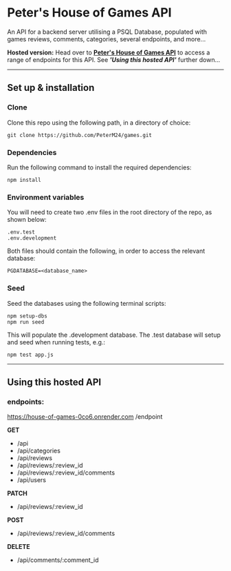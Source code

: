 # Peter's House of Games API

An API for a backend server utilising a PSQL Database, populated with games reviews, comments, categories, several endpoints, and more...

**Hosted version:** Head over to [**Peter's House of Games API**](https://house-of-games-0co6.onrender.com/api) to access a range of endpoints for this API. See ***'Using this hosted API'*** further down...

---
## Set up & installation

### Clone

Clone this repo using the following path, in a directory of choice:

```
git clone https://github.com/PeterM24/games.git
```

### Dependencies

Run the following command to install the required dependencies:

```
npm install
```

### Environment variables

You will need to create two .env files in the root directory of the repo, as shown below:

```
.env.test
.env.development
```

Both files should contain the following, in order to access the relevant database:

```
PGDATABASE=<database_name>
```

### Seed

Seed the databases using the following terminal scripts:

```
npm setup-dbs
npm run seed
```

This will populate the .development database. The .test database will setup and seed when running tests, e.g.:

```
npm test app.js
```
---
## Using this hosted API

### endpoints:

https://house-of-games-0co6.onrender.com /endpoint

**GET**
- /api
- /api/categories
- /api/reviews
- /api/reviews/:review_id
- /api/reviews/:review_id/comments
- /api/users

**PATCH**
- /api/reviews/:review_id

**POST**
- /api/reviews/:review_id/comments

**DELETE**
- /api/comments/:comment_id